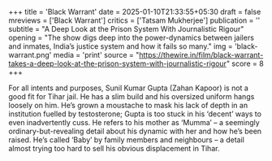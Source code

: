 +++
title = 'Black Warrant'
date = 2025-01-10T21:33:55+05:30
draft = false
mreviews = ['Black Warrant']
critics = ['Tatsam Mukherjee']
publication = ''
subtitle = "A Deep Look at the Prison System With Journalistic Rigour"
opening = "The show digs deep into the power-dynamics between jailers and inmates, India’s justice system and how it fails so many."
img = 'black-warrant.png'
media = 'print'
source = "https://thewire.in/film/black-warrant-takes-a-deep-look-at-the-prison-system-with-journalistic-rigour"
score = 8
+++

For all intents and purposes, Sunil Kumar Gupta (Zahan Kapoor) is not a good fit for Tihar jail. He has a slim build and his oversized uniform hangs loosely on him. He’s grown a moustache to mask his lack of depth in an institution fuelled by testosterone; Gupta is too stuck in his ‘decent’ ways to even inadvertently cuss. He refers to his mother as ‘Mumma’ – a seemingly ordinary-but-revealing detail about his dynamic with her and how he’s been raised. He’s called ‘Baby’ by family members and neighbours – a detail almost trying too hard to sell his obvious displacement in Tihar.
